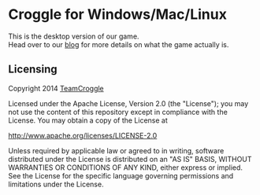 # Croggle for Windows/Mac/Linux
This is the desktop version of our game.  
Head over to our [blog][] for more details on what the game actually is.

## Licensing
Copyright 2014 [TeamCroggle][teamcroggle]

Licensed under the Apache License, Version 2.0 (the "License");
you may not use the content of this repository except in compliance with the License.
You may obtain a copy of the License at

http://www.apache.org/licenses/LICENSE-2.0

Unless required by applicable law or agreed to in writing, software
distributed under the License is distributed on an "AS IS" BASIS,
WITHOUT WARRANTIES OR CONDITIONS OF ANY KIND, either express or implied.
See the License for the specific language governing permissions and
limitations under the License.

[teamcroggle]: https://github.com/TeamCroggle
[blog]: http://teamcroggle.github.io
